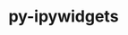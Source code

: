 ---
title: "py-ipywidgets"
layout: cache
categories: [package, v0.18]
meta: {"versions": ["7.7.0"], "compilers": ["gcc@=7.5.0"], "oss": ["ubuntu18.04"], "platforms": ["linux"], "targets": ["x86_64"], "stacks": ["data-vis-sdk"], "num_specs": 2, "num_specs_by_stack": {"data-vis-sdk": 2}}
spec_details: [{"hash": "ohzrfv6y42npylkfo2jrc5ca7nk3dp22", "compiler": "gcc@=7.5.0", "versions": ["7.7.0"], "os": "ubuntu18.04", "platform": "linux", "target": "x86_64", "variants": [], "stacks": ["data-vis-sdk"], "size": "-", "tarball": "https://binaries.spack.io/releases/v0.18/build_cache/linux-ubuntu18.04-x86_64/gcc-7.5.0/py-ipywidgets-7.7.0/linux-ubuntu18.04-x86_64-gcc-7.5.0-py-ipywidgets-7.7.0-ohzrfv6y42npylkfo2jrc5ca7nk3dp22.spack"}, {"hash": "nvjvyjdzydtp7m3mhuvb4we7mb3rik3b", "compiler": "gcc@=7.5.0", "versions": ["7.7.0"], "os": "ubuntu18.04", "platform": "linux", "target": "x86_64", "variants": [], "stacks": ["data-vis-sdk"], "size": "-", "tarball": "https://binaries.spack.io/releases/v0.18/build_cache/linux-ubuntu18.04-x86_64/gcc-7.5.0/py-ipywidgets-7.7.0/linux-ubuntu18.04-x86_64-gcc-7.5.0-py-ipywidgets-7.7.0-nvjvyjdzydtp7m3mhuvb4we7mb3rik3b.spack"}]
---